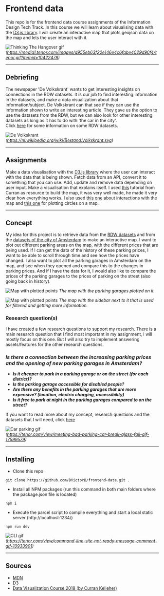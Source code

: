 # Frontend data
This repo is for the frontend data course assignments of the Information Design Tech Track. In this course we will learn about visualising data with the [D3.js library](https://d3js.org/). I will create an interactive map that plots geojson data on the map and lets the user interact with it.  

![Thinking The Hangover gif](https://media1.tenor.com/images/d955eb63f22e146e4c6fabe4029d90f4/tenor.gif?itemid=10422478)  
_(https://media1.tenor.com/images/d955eb63f22e146e4c6fabe4029d90f4/tenor.gif?itemid=10422478)_
***
## Debriefing
The newspaper 'De Volkskrant' wants to get interesting insights on connections in the RDW datasets. It is our job to find interesting information in the datasets, and make a data visualization about that information/subject. De Volkskrant can that see if they can use the information shown to write an interesting article.
They gave us the option to use the datasets from the RDW, but we can also look for other interesting datasets as long as it has to do with 'the car in the city'.  
Click [here](https://github.com/BVictorB/functional-programming/wiki/Research-datasets) for some information on some RDW datasets.

![De Volkskrant](https://upload.wikimedia.org/wikipedia/commons/thumb/b/b3/Volkskrant.svg/1200px-Volkskrant.svg.png)  
_(https://nl.wikipedia.org/wiki/Bestand:Volkskrant.svg)_
***
## Assignments
Make a data visualisation with the [D3.js library](https://d3js.org/) where the user can interact with the data that is being shown. Fetch data from an API, convert it to something that you can use. Add, update and remove data depending on user input. Make a visualisation that explains itself.
I used [this](https://www.youtube.com/watch?v=Qw6uAg3EO64) tutorial from Curran as resource to build the map, it was very well made, he made it very clear how everything works. I also used [this one](https://www.youtube.com/watch?v=9ZB1EgaJnBU) about interactions with the map and [this one](https://www.youtube.com/watch?v=c0a02WHjgEs) for plotting circles on a map.
***
## Concept
My idea for this project is to retrieve data from the [RDW datasets](https://opendata.rdw.nl/browse) and from the [datasets of the city of Amsterdam](https://data.amsterdam.nl/) to make an interactive map. I want to plot out different parking areas on the map, with the different prices that are being used. If I can get the data of the history of these parking prices, I want to be able to scroll through time and see how the prices have changed. I also want to plot all the parking garages in Amsterdam on the map, and see when they opened and compare this to the changes in parking prices. And if I have the data for it, I would also like to compare the prices of the parking garages to the prices of parking on the street (also going back in history).

![Map with plotted points](https://user-images.githubusercontent.com/10921830/99064788-b23be280-25a6-11eb-82c2-e71524fab4df.png)
_The map with the parking garages plotted on it._  

![Map with plotted points](https://user-images.githubusercontent.com/10921830/99064781-aea85b80-25a6-11eb-8dd8-962816b8b8df.png)
_The map with the sidebar next to it that is used for filtered and getting more information._

### Research question(s)
I have created a few research questions to support my research. There is a main research question that I find most important in my assignment, I will mostly focus on this one. But I will also try to implement answering assets/features for the other research questions.
### **_Is there a connection between the increasing parking prices and the opening of new parking garages in Amsterdam?_**
- _**Is it cheaper to park in a parking garage or on the street (for each district)?**_
- _**Is the parking garage accessible for disabled people?**_
- _**Are there any benefits in the parking garages that are more expensive? (location, electric charging, accessibility)**_
- _**Is it free to park at night in the parking garages compared to on the street?**_

If you want to read more about my concept, research questions and the datasets that I will need, click [here](https://github.com/BVictorB/functional-programming/wiki/RDW-Concept)

![Car parking gif](https://media1.tenor.com/images/ab7c163110442028965e67232a0ebf60/tenor.gif?itemid=17599579)  
_(https://tenor.com/view/meeting-bad-parking-car-break-glass-fail-gif-17599579)_
***
## Installing
- Clone this repo
```
git clone https://github.com/BVictorB/frontend-data.git .
```
- Install all NPM packages (run this command in both main folders where the package.json file is located)
```
npm i
```
- Execute the parcel script to compile everything and start a local static server (http://localhost:1234/)
```
npm run dev
```
![CLI gif](https://media1.tenor.com/images/356bac3dd24014fd740d196138f3d0f8/tenor.gif?itemid=10933901)  
_(https://tenor.com/view/command-line-site-not-ready-message-comment-gif-10933901)_
***
## Sources
- [MDN](https://developer.mozilla.org/)
- [D3](https://github.com/d3/d3/wiki)
- [Data Visualization Course 2018 (by Curran Kelleher)](https://curran.github.io/dataviz-course-2018/)
